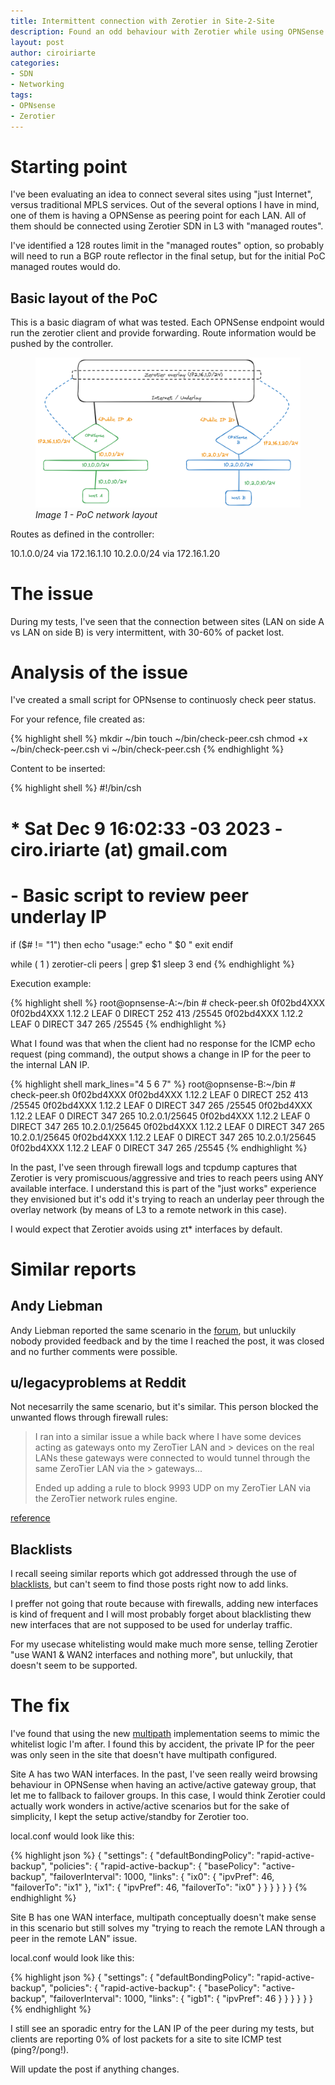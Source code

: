 ```yaml
---
title: Intermittent connection with Zerotier in Site-2-Site
description: Found an odd behaviour with Zerotier while using OPNSense as L3 peering nodes for site 2 site integration.
layout: post
author: ciroiriarte
categories:
- SDN
- Networking
tags:
- OPNsense
- Zerotier
---
```


# Starting point

I've been evaluating an idea to connect several sites using "just Internet", versus traditional MPLS services. Out of the several options I have in mind, one of them is having a OPNSense as peering point for each LAN. All of them should be connected using Zerotier SDN in L3 with "managed routes".

I've identified a 128 routes limit in the "managed routes" option, so probably will need to run a BGP route reflector in the final setup, but for the initial PoC managed routes would do.

## Basic layout of the PoC

This is a basic diagram of what was tested. Each OPNSense endpoint would run the zerotier client and provide forwarding. Route information would be pushed by the controller.

<figure>
  <a href="/assets/img/2023-12-09-zerotier-s2s-poc.png">
  <img src="/assets/img/2023-12-09-zerotier-s2s-poc.png" alt="network layout"/>
  </a>
  <figcaption><i>Image 1 - PoC network layout </i></figcaption>
</figure>

Routes as defined in the controller:

10.1.0.0/24 via 172.16.1.10
10.2.0.0/24 via 172.16.1.20

# The issue

During my tests, I've seen that the connection between sites (LAN on side A vs LAN on side B) is very intermittent, with 30-60% of packet lost.

# Analysis of the issue

I've created a small script for OPNsense to continuosly check peer status.

For your refence, file created as:

{% highlight shell %}
mkdir ~/bin
touch ~/bin/check-peer.csh
chmod +x ~/bin/check-peer.csh
vi ~/bin/check-peer.csh
{% endhighlight %}

Content to be inserted:

{% highlight shell %}
#!/bin/csh

# * Sat Dec  9 16:02:33 -03 2023 - ciro.iriarte (at) gmail.com
# - Basic script to review peer underlay IP

if  ($# != "1") then
        echo "usage:"
        echo "  $0 <peer id>"
        exit
endif

while ( 1 )
  zerotier-cli peers | grep $1
  sleep 3
end
{% endhighlight %}

Execution example:

{% highlight shell %}
root@opnsense-A:~/bin # check-peer.sh 0f02bd4XXX
0f02bd4XXX 1.12.2 LEAF       0 DIRECT   252      413      <public IP>/25545
0f02bd4XXX 1.12.2 LEAF       0 DIRECT   347      265      <public IP>/25545
{% endhighlight %}

What I found was that when the client had no response for the ICMP echo request (ping command), the output shows a change in IP for the peer to the internal LAN IP.

{% highlight shell mark_lines="4 5 6 7" %}
root@opnsense-B:~/bin # check-peer.sh 0f02bd4XXX
0f02bd4XXX 1.12.2 LEAF       0 DIRECT   252      413      <public IP>/25545
0f02bd4XXX 1.12.2 LEAF       0 DIRECT   347      265      <public IP>/25545
0f02bd4XXX 1.12.2 LEAF       0 DIRECT   347      265      10.2.0.1/25645 
0f02bd4XXX 1.12.2 LEAF       0 DIRECT   347      265      10.2.0.1/25645
0f02bd4XXX 1.12.2 LEAF       0 DIRECT   347      265      10.2.0.1/25645
0f02bd4XXX 1.12.2 LEAF       0 DIRECT   347      265      10.2.0.1/25645
0f02bd4XXX 1.12.2 LEAF       0 DIRECT   347      265      <public IP>/25545
{% endhighlight %}

In the past, I've seen through firewall logs and tcpdump captures that Zerotier is very promiscuous/aggressive and tries to reach peers using ANY available interface. I understand this is part of the "just works" experience they envisioned but it's odd it's trying to reach an underlay peer through the overlay network (by means of L3 to a remote network in this case).

I would expect that Zerotier avoids using zt* interfaces by default.

# Similar reports

## Andy Liebman

Andy Liebman reported the same scenario in the [forum](https://discuss.zerotier.com/t/troubleshooting-intermittent-connection-with-site-to-site/15435), but unluckily nobody provided feedback and by the time I reached the post, it was closed and no further comments were possible.

## u/legacyproblems at Reddit

Not necesarrily the same scenario, but it's similar. This person blocked the unwanted flows through firewall rules:

> I ran into a similar issue a while back where I have some devices acting as gateways onto my ZeroTier LAN and > devices on the real LANs these gateways were connected to would tunnel through the same ZeroTier LAN via the > gateways...
> 
> Ended up adding a rule to block 9993 UDP on my ZeroTier LAN via the ZeroTier network rules engine.

[reference](https://www.reddit.com/r/zerotier/comments/15zw33a/how_to_make_zerotier_not_use_other_tunnels/)

## Blacklists

I recall seeing similar reports which got addressed through the use of [blacklists](https://docs.zerotier.com/config/#local-configuration-options), but can't seem to find those posts right now to add links.

I preffer not going that route because with firewalls, adding new interfaces is kind of frequent and I will most probably forget about blacklisting thew new interfaces that are not supposed to be used for underlay traffic. 

For my usecase whitelisting would make much more sense, telling Zerotier "use WAN1 & WAN2 interfaces and nothing more", but unluckily, that doesn't seem to be supported.

# The fix

I've found that using the new [multipath](https://docs.zerotier.com/multipath/) implementation seems to mimic the whitelist logic I'm after. I found this by accident, the private IP for the peer was only seen in the site that doesn't have multipath configured.

Site A has two WAN interfaces. In the past, I've seen really weird browsing behaviour in OPNSense when having an active/active gateway group, that let me to fallback to failover groups. In this case, I would think Zerotier could actually work wonders in active/active scenarios but for the sake of simplicity, I kept the setup active/standby for Zerotier too.

local.conf would look like this:

{% highlight json %}
{
  "settings": {
    "defaultBondingPolicy": "rapid-active-backup",
    "policies": {
      "rapid-active-backup": {
        "basePolicy": "active-backup",
        "failoverInterval": 1000,
        "links":
        {
          "ix0":
          {
            "ipvPref": 46,
            "failoverTo": "ix1"
          },
          "ix1":
          {
            "ipvPref": 46,
            "failoverTo": "ix0"
          }
        }
      }
    }
  }
}
{% endhighlight %}


Site B has one WAN interface, multipath conceptually doesn't make sense in this scenario but still solves my "trying to reach the remote LAN through a peer in the remote LAN" issue. 

local.conf would look like this:

{% highlight json %}
{
  "settings": {
    "defaultBondingPolicy": "rapid-active-backup",
    "policies": {
      "rapid-active-backup": {
        "basePolicy": "active-backup",
        "failoverInterval": 1000,
        "links":
        {
          "igb1":
          {
            "ipvPref": 46
          }
        }
      }
    }
  }
}
{% endhighlight %}


I still see an sporadic entry for the LAN IP of the peer during my tests, but clients are reporting 0% of lost packets for a site to site ICMP test (ping?/pong!).

Will update the post if anything changes.